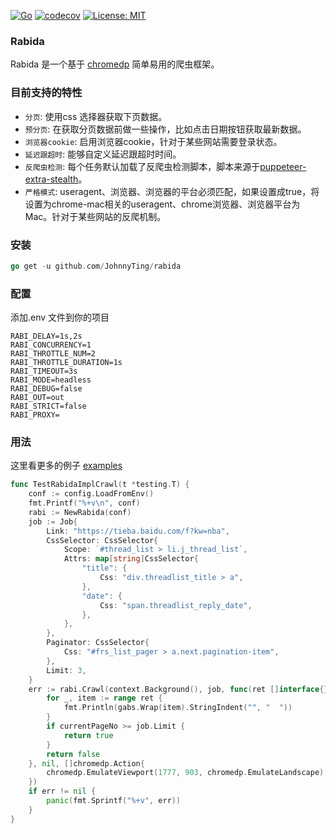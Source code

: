[![Go](https://github.com/JohnnyTing/rabida/actions/workflows/go.yml/badge.svg?branch=master)](https://github.com/JohnnyTing/rabida/actions/workflows/go.yml)
[![codecov](https://codecov.io/gh/JohnnyTing/rabida/branch/master/graph/badge.svg?token=XH87JJTRWS)](https://codecov.io/gh/JohnnyTing/rabida)
<a href="https://opensource.org/licenses/MIT"><img src="https://img.shields.io/badge/License-MIT-yellow.svg" alt="License: MIT"></a>

### Rabida

Rabida 是一个基于 [chromedp](https://github.com/chromedp/chromedp) 简单易用的爬虫框架。

### 目前支持的特性

- `分页`:  使用css 选择器获取下页数据。
- `预分页`: 在获取分页数据前做一些操作，比如点击日期按钮获取最新数据。
- `浏览器cookie`: 启用浏览器cookie，针对于某些网站需要登录状态。
- `延迟跟超时`:  能够自定义延迟跟超时时间。
- `反爬虫检测`:
  每个任务默认加载了反爬虫检测脚本，脚本来源于[puppeteer-extra-stealth](https://github.com/berstend/puppeteer-extra/tree/master/packages/extract-stealth-evasions#readme)。
- `严格模式`: useragent、浏览器、浏览器的平台必须匹配，如果设置成true，将设置为chrome-mac相关的useragent、chrome浏览器、浏览器平台为Mac。针对于某些网站的反爬机制。

### 安装

```go
go get -u github.com/JohnnyTing/rabida
```

### 配置

添加.env 文件到你的项目

```shell
RABI_DELAY=1s,2s
RABI_CONCURRENCY=1
RABI_THROTTLE_NUM=2
RABI_THROTTLE_DURATION=1s
RABI_TIMEOUT=3s
RABI_MODE=headless
RABI_DEBUG=false
RABI_OUT=out
RABI_STRICT=false
RABI_PROXY=
```

### 用法

这里看更多的例子 [examples](https://github.com/JohnnyTing/rabida/blob/master/examples)

```go
func TestRabidaImplCrawl(t *testing.T) {
	conf := config.LoadFromEnv()
	fmt.Printf("%+v\n", conf)
	rabi := NewRabida(conf)
	job := Job{
		Link: "https://tieba.baidu.com/f?kw=nba",
		CssSelector: CssSelector{
			Scope: `#thread_list > li.j_thread_list`,
			Attrs: map[string]CssSelector{
				"title": {
					Css: "div.threadlist_title > a",
				},
				"date": {
					Css: "span.threadlist_reply_date",
				},
			},
		},
		Paginator: CssSelector{
			Css: "#frs_list_pager > a.next.pagination-item",
		},
		Limit: 3,
	}
	err := rabi.Crawl(context.Background(), job, func(ret []interface{}, nextPageUrl string, currentPageNo int) bool {
		for _, item := range ret {
			fmt.Println(gabs.Wrap(item).StringIndent("", "  "))
		}
		if currentPageNo >= job.Limit {
			return true
		}
		return false
	}, nil, []chromedp.Action{
		chromedp.EmulateViewport(1777, 903, chromedp.EmulateLandscape),
	})
	if err != nil {
		panic(fmt.Sprintf("%+v", err))
	}
}
```